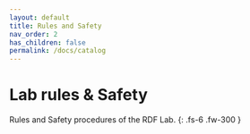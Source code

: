 ```yaml
---
layout: default
title: Rules and Safety
nav_order: 2
has_children: false
permalink: /docs/catalog
---
```


# Lab rules & Safety

Rules and Safety procedures of the RDF Lab.
{: .fs-6 .fw-300 }
